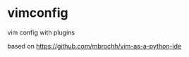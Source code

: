 vimconfig
=========

vim config with plugins

based on https://github.com/mbrochh/vim-as-a-python-ide
